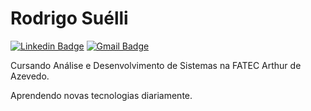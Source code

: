 # Rodrigo Suélli

[![Linkedin Badge](https://img.shields.io/badge/-Rodrigo%20Suélli-6a42f4?style=flat-square&logo=Linkedin&logoColor=white&link=https://www.linkedin.com/in/rodrigosuelli/)](https://www.linkedin.com/in/rodrigosuelli/) 
[![Gmail Badge](https://img.shields.io/badge/-rodrigosuelli@gmail.com-6a42f4?style=flat-square&logo=Gmail&logoColor=white&link=mailto:rodrigosuellli@gmail.com)](mailto:rodrigosuellli@gmail.com)

Cursando Análise e Desenvolvimento de Sistemas na FATEC Arthur de Azevedo.

Aprendendo novas tecnologias diariamente.
